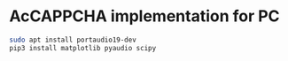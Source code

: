# AcCAPPCHA implementation for PC
```bash
sudo apt install portaudio19-dev
pip3 install matplotlib pyaudio scipy
```
